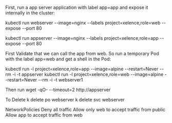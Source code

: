 First, run a app server application with label app=app and expose it internally in the cluster:

kubectl run  webserver --image=nginx --labels project=xelence,role=web --expose --port 80

kubectl run  appserver --image=nginx --labels project=xelence,role=app --expose --port 80 


First Validate that we can call the app from web. So run a temporary Pod with the label app=web and get a shell in the Pod:

kubectl run -l project=xelence,role=app --image=alpine --restart=Never --rm -i -t appserver
kubectl run -l project=xelence,role=web --image=alpine --restart=Never --rm -i -t webserver1

Then run 
wget -qO- --timeout=2 http://appserver

To Delete
k delete po webserver
k delete svc webserver

NetworkPolicies
    Deny all traffic
    Allow only web to accept traffic from public
    Allow app to accept traffic from web
    